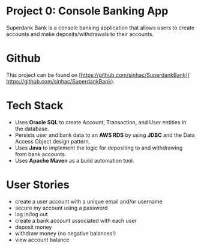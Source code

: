 # Project 0: Console Banking App
Superdank Bank is a console banking application that allows users to create accounts and make
deposits/withdrawals to their accounts.

# Github
This project can be found on [https://github.com/sinhac/SuperdankBank](
https://github.com/sinhac/SuperdankBank).

# Tech Stack
 + Uses __Oracle SQL__ to create Account, Transaction, and User entities in the database. 
 + Persists user and bank data to an __AWS RDS__ by using __JDBC__ and the Data Access Object design 
pattern.
 + Uses __Java__ to implement the logic for depositing to and withdrawing from bank accounts.
 + Uses __Apache Maven__ as a build automation tool.

# User Stories
 + create a user account with a unique email and/or username
 + secure my account using a password
 + log in/log out
 + create a bank account associated with each user
 + deposit money
 + withdraw money (no negative balances!)
 + view account balance
